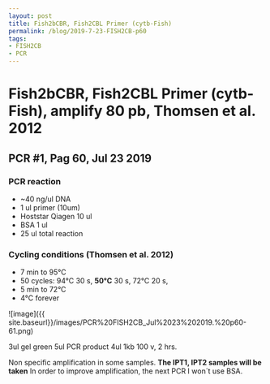```yaml
---
layout: post
title: Fish2bCBR, Fish2CBL Primer (cytb-Fish)
permalink: /blog/2019-7-23-FISH2CB-p60
tags:
- FISH2CB
- PCR
---
```



Fish2bCBR, Fish2CBL Primer (cytb-Fish), amplify **80 pb**, Thomsen et al. 2012
==============================================================================

**PCR \#1, Pag 60, Jul 23 2019**
--------------------------------

### **PCR reaction**

-   ~40 ng/ul DNA
-   1 ul primer (10um)
-   Hoststar Qiagen 10 ul
-   BSA 1 ul
-   25 ul total reaction

### **Cycling conditions (Thomsen et al. 2012)**

-   7 min to 95°C
-   50 cycles: 94°C 30 s, **50°C** 30 s, 72°C 20 s,
-   5 min to 72°C
-   4°C forever

![image]({{ site.baseurl}}/images/PCR%20FISH2CB_Jul%2023%202019.%20p60-61.png)

3ul gel green 5ul PCR product 4ul 1kb 100 v, 2 hrs.

Non specific amplification in some samples. **The IPT1, IPT2 samples
will be taken** In order to improve amplification, the next PCR I won´t
use BSA.
